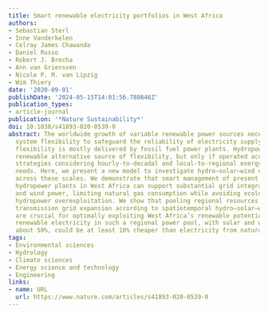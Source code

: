 ```yaml
---
title: Smart renewable electricity portfolios in West Africa
authors:
- Sebastian Sterl
- Inne Vanderkelen
- Celray James Chawanda
- Daniel Russo
- Robert J. Brecha
- Ann van Griensven
- Nicole P. M. van Lipzig
- Wim Thiery
date: '2020-09-01'
publishDate: '2024-05-15T14:01:56.788646Z'
publication_types:
- article-journal
publication: '*Nature Sustainability*'
doi: 10.1038/s41893-020-0539-0
abstract: The worldwide growth of variable renewable power sources necessitates power
  system flexibility to safeguard the reliability of electricity supply. Yet today,
  flexibility is mostly delivered by fossil fuel power plants. Hydropower can be a
  renewable alternative source of flexibility, but only if operated according to adequate
  strategies considering hourly-to-decadal and local-to-regional energy and water
  needs. Here, we present a new model to investigate hydro–solar–wind complementarities
  across these scales. We demonstrate that smart management of present and future
  hydropower plants in West Africa can support substantial grid integration of solar
  and wind power, limiting natural gas consumption while avoiding ecologically harmful
  hydropower overexploitation. We show that pooling regional resources and planning
  transmission grid expansion according to spatiotemporal hydro–solar–wind synergies
  are crucial for optimally exploiting West Africa’s renewable potential. By 2030,
  renewable electricity in such a regional power pool, with solar and wind contributing
  about 50%, could be at least 10% cheaper than electricity from natural gas.
tags:
- Environmental sciences
- Hydrology
- Climate sciences
- Energy science and technology
- Engineering
links:
- name: URL
  url: https://www.nature.com/articles/s41893-020-0539-0
---
```

